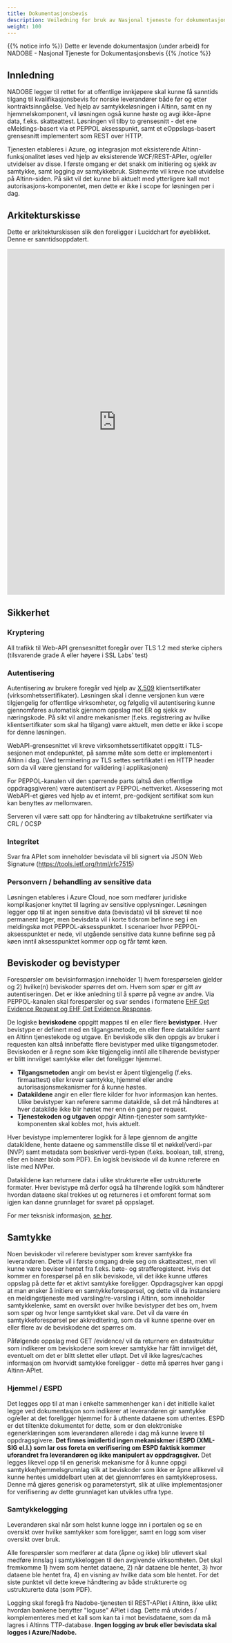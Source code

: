 ```yaml
---
title: Dokumentasjonsbevis
description: Veiledning for bruk av Nasjonal tjeneste for dokumentasjonsbevis - også kalt NADOBE
weight: 100
---
```


{{% notice info %}}
Dette er levende dokumentasjon (under arbeid) for NADOBE - Nasjonal Tjeneste for Dokumentasjonsbevis
{{% /notice %}}

## Innledning
NADOBE legger til rettet for at offentlige innkjøpere skal kunne få sanntids tilgang til kvalifikasjonsbevis for norske leverandører både før og etter kontraktsinngåelse. Ved hjelp av samtykkeløsningen i Altinn, samt en ny hjemmelskomponent, vil løsningen også kunne høste og avgi ikke-åpne data, f.eks. skatteattest. Løsningen vil tilby to grensesnitt - det ene eMeldings-basert via et PEPPOL aksesspunkt, samt et eOppslags-basert grensesnitt implementert som REST over HTTP.

Tjenesten etableres i Azure, og integrasjon mot eksisterende Altinn-funksjonalitet løses ved hjelp av eksisterende WCF/REST-APIer, og/eller utvidelser av disse. I første omgang er det snakk om initiering og sjekk av samtykke, samt logging av samtykkebruk. Sistnevnte vil kreve noe utvidelse på Altinn-siden. På sikt vil det kunne bli aktuelt med ytterligere kall mot autorisasjons-komponentet, men dette er ikke i scope for løsningen per i dag.

## Arkitekturskisse
Dette er arkitekturskissen slik den foreligger i Lucidchart for øyeblikket. Denne er sanntidsoppdatert.

<div style="width: 100%; height: 800px; margin: 10px 0; position: relative;"><iframe allowfullscreen frameborder="0" style="width:100%; height:800px" src="https://www.lucidchart.com/documents/embeddedchart/115d2e6f-9c41-496e-b22b-e7a39c58e168" id="9V591xyG_t7Q"></iframe></div>

## Sikkerhet
### Kryptering
All trafikk til Web-API grensesnittet foregår over TLS 1.2 med sterke ciphers (tilsvarende grade A eller høyere i SSL Labs' test)

### Autentisering
Autentisering av brukere foregår ved hjelp av [X.509](https://en.wikipedia.org/wiki/X.509) klientsertifkater (virksomhetssertifikater). Løsningen skal i denne versjonen kun være tilgjengelig for offentlige virksomheter, og følgelig vil autentisering kunne gjennomføres automatisk gjennom oppslag mot ER og sjekk av næringskode. På sikt vil andre mekanismer (f.eks. registrering av hvilke klientsertifkater som skal ha tilgang) være aktuelt, men dette er ikke i scope for denne løsningen.

WebAPI-grensesnittet vil kreve virksomhetssertifikatet oppgitt i TLS-sesjonen mot endepunktet, på samme måte som dette er implementert i Altinn i dag. (Ved terminering av TLS settes sertifikatet i en HTTP header som da vil være gjenstand for validering i applikasjonen)

For PEPPOL-kanalen vil den spørrende parts (altså den offentlige oppdragsgiveren) være autentisert av PEPPOL-nettverket. Aksessering mot WebAPI-et gjøres ved hjelp av et internt, pre-godkjent sertifikat som kun kan benyttes av mellomvaren.

Serveren vil være satt opp for håndtering av tilbaketrukne sertifkater via CRL / OCSP

### Integritet
Svar fra APIet som inneholder bevisdata vil bli signert via JSON Web Signature (https://tools.ietf.org/html/rfc7515)

### Personvern / behandling av sensitive data
Løsningen etableres i Azure Cloud, noe som medfører juridiske komplikasjoner knyttet til lagring av sensitive opplysninger. Løsningen legger opp til at ingen sensitive data (bevisdata) vil bli skrevet til noe permanent lager, men bevisdata vil i korte tidsrom befinne seg i en meldingskø mot PEPPOL-aksesspunktet. I scenarioer hvor PEPPOL-aksesspunktet er nede, vil utgående sensitive data kunne befinne seg på køen inntil aksesspunktet kommer opp og får tømt køen.

## Beviskoder og bevistyper
Forespørsler om bevisinformasjon inneholder 1) hvem forespørselen gjelder og 2) hvilke(n) beviskoder spørres det om. Hvem som spør er gitt av autentiseringen. 
Det er ikke anledning til å spørre på vegne av andre. Via PEPPOL-kanalen skal forespørsler og svar sendes i formatene [EHF Get Evidence Request og EHF Get Evidence Response](https://github.com/difi/vefa-ehf-getevidence).

De logiske **beviskodene** oppgitt mappes til en eller flere **bevistyper**. Hver bevistype er definert med en tilgangsmetode, en eller flere datakilder samt en Altinn tjenestekode og utgave. En beviskode slik den oppgis av bruker i requesten kan altså innbefatte flere bevistyper med ulike tilgangsmetoder. Beviskoden er å regne som ikke tilgjengelig inntil alle tilhørende bevistyper er blitt innvilget samtykke eller det foreligger hjemmel.

* **Tilgangsmetoden** angir om bevist er åpent tilgjengelig (f.eks. firmaattest) eller krever samtykke, hjemmel eller andre autorisasjonsmekanismer for å kunne høstes.
* **Datakildene** angir en eller flere kilder for hvor informasjon kan hentes. Ulike bevistyper kan referere samme datakilde, så det må håndteres at hver datakilde ikke blir høstet mer enn én gang per request.
* **Tjenestekoden og utgaven** oppgir Altinn-tjenester som samtykke-komponenten skal kobles mot, hvis aktuelt.

Hver bevistype implementerer logikk for å løpe gjennom de angitte datakildene, hente dataene og sammenstille disse til et nøkkel/verdi-par (NVP) samt metadata som beskriver verdi-typen (f.eks. boolean, tall, streng, eller en binær blob som PDF). En logisk beviskode vil da kunne referere en liste med NVPer.

Datakildene kan returnere data i ulike strukturerte eller ustrukturerte formater. Hver bevistype må derfor også ha tilhørende logikk som håndterer hvordan dataene skal trekkes ut og returneres i et omforent format som igjen kan danne grunnlaget for svaret på oppslaget.

For mer teksnisk informasjon, [se her](www.test.com).

## Samtykke
Noen beviskoder vil referere bevistyper som krever samtykke fra leverandøren. Dette vil i første omgang dreie seg om skatteattest, men vil kunne være beviser hentet fra f.eks. bøte- og strafferegisteret. Hvis det kommer en forespørsel på en slik beviskode, vil det ikke kunne utføres oppslag på dette før et aktivt samtykke foreligger. Oppdragsgiver kan oppgi at man ønsker å initiere en samtykkeforespørsel, og dette vil da instansiere en meldingstjeneste med varsling/re-varsling i Altinn, som inneholder samtykkelenke, samt en oversikt over hvilke bevistyper det bes om, hvem som spør og hvor lenge samtykket skal vare. Det vil da være én samtykkeforespørsel per akkreditering, som da vil kunne spenne over en eller flere av de beviskodene det spørres om.

Påfølgende oppslag med GET /evidence/<akkreditering> vil da returnere en datastruktur som indikerer om beviskodene som krever samtykke har fått innvilget dét, eventuelt om det er blitt slettet eller utløpt. Det vil ikke lagres/caches informasjon om hvorvidt samtykke foreligger - dette må spørres hver gang i Altinn-APIet.

### Hjemmel / ESPD
Det legges opp til at man i enkelte sammenhenger kan i det initielle kallet legge ved dokumentasjon som indikerer at leverandøren gir samtykke og/eller at det foreligger hjemmel for å uthente dataene som uthentes.
ESPD er det tiltenkte dokumentet for dette, som er den elektroniske egenerklæringen som leverandøren allerede i dag må kunne levere til oppdragsgivere. 
**Det finnes imidlertid ingen mekaniskmer i ESPD (XML-SIG el.l.) som lar oss foreta en verifisering om ESPD faktisk kommer uforandret fra leverandøren og ikke manipulert av oppdragsgiver.**
Det legges likevel opp til en generisk mekanisme for å kunne oppgi samtykke/hjemmelsgrunnlag slik at beviskoder som ikke er åpne allikevel vil kunne hentes umiddelbart uten at det gjennomføres en samtykkeprosess. Denne må gjøres generisk og parameterstyrt, slik at ulike implementasjoner for verifisering av dette grunnlaget kan utvikles utfra type.

### Samtykkelogging
Leverandøren skal når som helst kunne logge inn i portalen og se en oversikt over hvilke samtykker som foreligger, samt en logg som viser oversikt over bruk.

Alle forespørsler som medfører at data (åpne og ikke) blir utlevert skal medføre innslag i samtykkeloggen til den avgivende virksomheten. Det skal fremkomme 1) hvem som hentet dataene, 2) når dataene ble hentet, 3) hvor dataene ble hentet fra, 4) en visning av hvilke data som ble hentet. For det siste punktet vil dette kreve håndtering av både strukturerte og ustrukturerte data (som PDF).

Logging skal foregå fra Nadobe-tjenesten til REST-APIet i Altinn, ikke ulikt hvordan bankene benytter "loguse" APIet i dag. Dette må utvides / komplementeres med et kall som kan ta i mot bevisdataene, 
som da må lagres i Altinns TTP-database. **Ingen logging av bruk eller bevisdata skal logges i Azure/Nadobe.**
